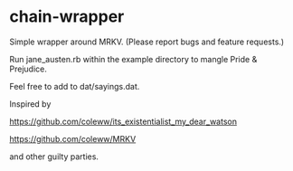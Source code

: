 # chain-wrapper
Simple wrapper around MRKV.  (Please report bugs and feature requests.)

Run jane_austen.rb within the example directory to mangle Pride & Prejudice.

Feel free to add to dat/sayings.dat.

Inspired by 

https://github.com/coleww/its_existentialist_my_dear_watson

https://github.com/coleww/MRKV

and other guilty parties.
